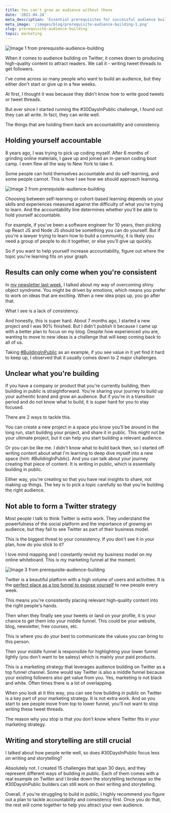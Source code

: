 ```yaml
---
title: You can't grow an audience without these
date: '2021-04-24'
meta_description: 'Essential prerequisites for successful audience building: accountability, consistency, and clear direction. Learn how to overcome common barriers to growing your online presence.'
meta_image: '/images/blog/prerequisite-audience-building-1.png'
slug: prerequisite-audience-building
topic: marketing
---
```

<img src="/images/blog/prerequisite-audience-building-1.png" alt="Image 1 from prerequisite-audience-building" class="cover-image" />


When it comes to audience building on Twitter, it comes down to producing high-quality content to attract readers. We call it - writing tweet threads to get followers.

I've come across so many people who want to build an audience, but they either don't start or give up in a few weeks.

At first, I thought it was because they didn't know how to write good tweets or tweet threads.

But ever since I started running the #30DaysInPublic challenge, I found out they can all write. In fact, they can write well.

The things that are holding them back are accountability and consistency.

## Holding yourself accountable
8 years ago, I was trying to pick up coding myself. After 6 months of grinding online materials, I gave up and joined an in-person coding boot camp. I even flew all the way to New York to take it.

Some people can hold themselves accountable and do self-learning, and some people cannot. This is how I see how we should approach learning.

<img src="/images/blog/prerequisite-audience-building-2.png" alt="Image 2 from prerequisite-audience-building" />

Choosing between self-learning or cohort-based learning depends on your skills and experiences measured against the difficulty of what you're trying to learn. And the accountability line determines whether you'll be able to hold yourself accountable.

For example, if you've been a software engineer for 10 years, then picking up React JS and Node JS should be something you can do yourself. But if you're a lawyer trying to learn how to build a community, it is likely you need a group of people to do it together, or else you'll give up quickly.

So if you want to help yourself increase accountability, figure out where the topic you're learning fits on your graph.

## Results can only come when you're consistent
In <a href="https://www.publiclab.co/newsletter">my newsletter last week</a>, I talked about my way of overcoming shiny object syndrome. You might be driven by emotions, which means you prefer to work on ideas that are exciting. When a new idea pops up, you go after that.

What I see is a lack of consistency.

And honestly, this is super hard. About 7 months ago, I started a new project and I was 90% finished. But I didn't publish it because I came up with a better plan to focus on my blog. Despite how experienced you are, wanting to move to new ideas is a challenge that will keep coming back to all of us.

Taking <a href="https://publiclab.co/build-in-public">#BuildingInPublic</a> as an example, if you see value in it yet find it hard to keep up, I observed that it usually comes down to 2 major challenges.

## Unclear what you're building
If you have a company or product that you're currently building, then building in public is straightforward. You're sharing your journey to build up your authentic brand and grow an audience. But if you're in a transition period and do not know what to build, it is super hard for you to stay focused.

There are 2 ways to tackle this.

You can create a new project in a space you know you'll be around in the long run, start building your project, and share it in public. This might not be your ultimate project, but it can help you start building a relevant audience.

Or you can be like me. I didn't know what to build back then, so I started off writing content about what I'm learning to deep dive myself into a new space (hint: #BuildingInPublic). And you can talk about your journey creating that piece of content. It is writing in public, which is essentially building in public.

Either way, you're creating so that you have real insights to share, not making up things. The key is to pick a topic carefully so that you're building the right audience.

## Not able to form a Twitter strategy
Most people I talk to think Twitter is extra work. They understand the powerfulness of the social platform and the importance of growing an audience, but they fail to see Twitter as part of their business model.

This is the biggest threat to your consistency. If you don't see it in your plan, how do you stick to it?

I love mind mapping and I constantly revisit my business model on my online whiteboard. This is my marketing funnel at the moment.

<img src="/images/blog/prerequisite-audience-building-3.png" alt="Image 3 from prerequisite-audience-building" />

Twitter is a beautiful platform with a high volume of users and activities. It is the <a href="/growing-twitter-audience">perfect place as a top funnel to expose yourself</a> to new people every week.

This means you're consistently placing relevant high-quality content into the right people's hands.

Then when they finally see your tweets or land on your profile, it is your chance to get them into your middle funnel. This could be your website, blog, newsletter, free courses, etc.

This is where you do your best to communicate the values you can bring to this person.

Then your middle funnel is responsible for highlighting your lower funnel lightly (you don't want to be salesy) which is mainly your paid products.

This is a marketing strategy that leverages audience building on Twitter as a top funnel channel. Some would say Twitter is also a middle funnel because your existing followers also get value from you. Yes, marketing is not black and white. Often times there is a lot of overlapping.

When you look at it this way, you can see how building in public on Twitter is a key part of your marketing strategy. It is not extra work. And as you start to see people move from top to lower funnel, you'll not want to stop writing these tweet threads.

The reason why you stop is that you don't know where Twitter fits in your marketing strategy.

## Writing and storytelling are still crucial
I talked about how people write well, so does #30DaysInPublic focus less on writing and storytelling?

Absolutely not. I created 15 challenges that span 30 days, and they represent different ways of building in public. Each of them comes with a real example on Twitter and I broke down the storytelling technique so the #30DaysInPublic builders can still work on their writing and storytelling.

Overall, if you're struggling to build in public, I highly recommend you figure out a plan to tackle accountability and consistency first. Once you do that, the rest will come together to help you attract your own audience.
